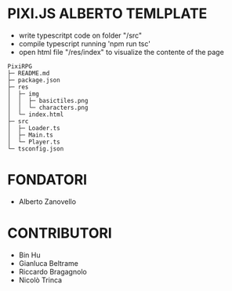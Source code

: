 # PIXI.JS ALBERTO TEMLPLATE
* write typescritpt code on folder "/src"
* compile typescript running 'npm run tsc'
* open html file "/res/index" to visualize the contente of the page


```
PixiRPG
├─ README.md
├─ package.json
├─ res
│  ├─ img
│  │  ├─ basictiles.png
│  │  └─ characters.png
│  └─ index.html
├─ src
│  ├─ Loader.ts
│  ├─ Main.ts
│  └─ Player.ts
└─ tsconfig.json

```

# FONDATORI
* Alberto Zanovello

# CONTRIBUTORI
* Bin Hu
* Gianluca Beltrame
* Riccardo Bragagnolo
* Nicolò Trinca
